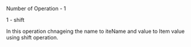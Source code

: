 Number of Operation - 1

1 - shift 

In this operation chnageing the name to iteName and value to Item value using shift operation.
